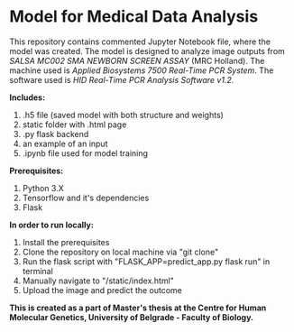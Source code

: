 # Model for Medical Data Analysis
This repository contains commented Jupyter Notebook file, where the model was created.
The model is designed to analyze image outputs from *SALSA MC002 SMA NEWBORN SCREEN ASSAY* (MRC Holland).
The machine used is *Applied Biosystems 7500 Real-Time PCR System*.
The software used is *HID Real-Time PCR Analysis Software v1.2.*

**Includes:**
1) .h5 file (saved model with both structure and weights)
2) static folder with .html page
3) .py flask backend
4) an example of an input
5) .ipynb file used for model training

**Prerequisites:**
1) Python 3.X
2) Tensorflow and it's dependencies
3) Flask

**In order to run locally:**
1) Install the prerequisites
2) Clone the repository on local machine via "git clone"
3) Run the flask script with "FLASK_APP=predict_app.py flask run" in terminal
4) Manually navigate to "/static/index.html"
5) Upload the image and predict the outcome

**This is created as a part of Master's thesis at the Centre for Human Molecular Genetics, University of Belgrade - Faculty of Biology.**
